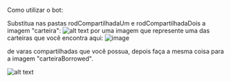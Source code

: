 Como utilizar o bot:

Substitua nas pastas rodCompartilhadaUm e rodCompartilhadaDois a imagem "carteira":
![alt text](https://github.com/cassioate/fishcrypto/blob/contaUnica/v1/readme/carteira.png)
por uma imagem que represente uma das carteiras que você encontra aqui:
![image](https://user-images.githubusercontent.com/63028316/151848701-d38c7eb9-814c-4649-b8dc-e524502f0afb.png)

de varas compartilhadas que você possua, depois faça a mesma coisa para a imagem "carteiraBorrowed".

![alt text](https://github.com/cassioate/fishcrypto/blob/contaUnica/v1/assets/rodCompartilhadaUM/carteira.png)

